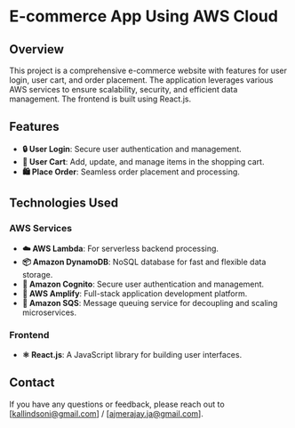 # E-commerce App Using AWS Cloud

## Overview

This project is a comprehensive e-commerce website with features for user login, user cart, and order placement. The application leverages various AWS services to ensure scalability, security, and efficient data management. The frontend is built using React.js.

## Features

- **🔒 User Login**: Secure user authentication and management.
- **🛒 User Cart**: Add, update, and manage items in the shopping cart.
- **🛍️ Place Order**: Seamless order placement and processing.

## Technologies Used

### AWS Services
- **☁️ AWS Lambda**: For serverless backend processing.
- **📦 Amazon DynamoDB**: NoSQL database for fast and flexible data storage.
- **👥 Amazon Cognito**: Secure user authentication and management.
- **🚀 AWS Amplify**: Full-stack application development platform.
- **📨 Amazon SQS**: Message queuing service for decoupling and scaling microservices.

### Frontend
- **⚛️ React.js**: A JavaScript library for building user interfaces.

## Contact

If you have any questions or feedback, please reach out to [kallindsoni@gmail.com] /  [ajmerajay.ja@gmail.com].
